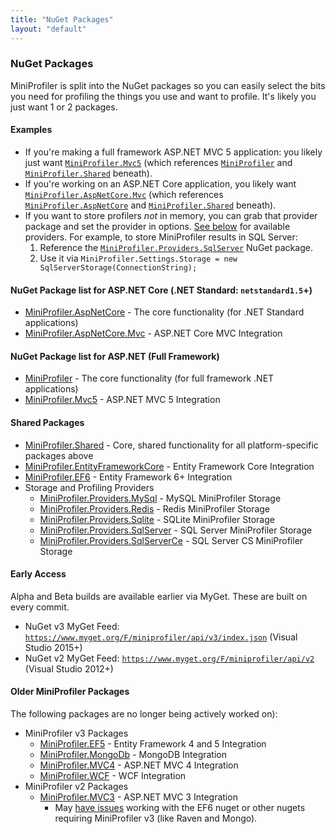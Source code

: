 ```yaml
---
title: "NuGet Packages"
layout: "default"
---
```

### NuGet Packages
MiniProfiler is split into the NuGet packages so you can easily select the bits you need for profiling the things you use and want to profile. It's likely you just want 1 or 2 packages.

#### Examples
* If you're making a full framework ASP.NET MVC 5 application: you likely just want [`MiniProfiler.Mvc5`](https://www.nuget.org/packages/MiniProfiler.Mvc5/) (which references [`MiniProfiler`](https://www.nuget.org/packages/MiniProfiler/) and [`MiniProfiler.Shared`](https://www.nuget.org/packages/MiniProfiler.Shared/) beneath).
* If you're working on an ASP.NET Core application, you likely want [`MiniProfiler.AspNetCore.Mvc`](https://www.nuget.org/packages/MiniProfiler.AspNetCore.Mvc/) (which references [`MiniProfiler.AspNetCore`](https://www.nuget.org/packages/MiniProfiler.AspNetCore/) and [`MiniProfiler.Shared`](https://www.nuget.org/packages/MiniProfiler.Shared/) beneath).
* If you want to store profilers *not* in memory, you can grab that provider package and set the provider in options. [See below](#shared-packages) for available providers. For example, to store MiniProfiler results in SQL Server:
  1. Reference the [`MiniProfiler.Providers.SqlServer`](https://www.nuget.org/packages/MiniProfiler.Providers.SqlServer) NuGet package.
  2. Use it via `MiniProfiler.Settings.Storage = new SqlServerStorage(ConnectionString);`

#### NuGet Package list for ASP.NET Core (.NET Standard: `netstandard1.5`+)
* [MiniProfiler.AspNetCore](https://www.nuget.org/packages/MiniProfiler.AspNetCore/) - The core functionality (for .NET Standard applications)
* [MiniProfiler.AspNetCore.Mvc](https://www.nuget.org/packages/MiniProfiler.AspNetCore.Mvc/) - ASP.NET Core MVC Integration 

#### NuGet Package list for ASP.NET (Full Framework)
* [MiniProfiler](https://www.nuget.org/packages/MiniProfiler/) - The core functionality (for full framework .NET applications)
* [MiniProfiler.Mvc5](https://www.nuget.org/packages/MiniProfiler.Mvc5/) - ASP.NET MVC 5 Integration 


#### Shared Packages
* [MiniProfiler.Shared](https://www.nuget.org/packages/MiniProfiler.Shared/) - Core, shared functionality for all platform-specific packages above
* [MiniProfiler.EntityFrameworkCore](https://www.nuget.org/packages/MiniProfiler.EntityFrameworkCore) - Entity Framework Core Integration
* [MiniProfiler.EF6](https://www.nuget.org/packages/MiniProfiler.EF6/) - Entity Framework 6+ Integration
*  Storage and Profiling Providers
   * [MiniProfiler.Providers.MySql](https://www.nuget.org/packages/MiniProfiler.Providers.MySql/) - MySQL MiniProfiler Storage
   * [MiniProfiler.Providers.Redis](https://www.nuget.org/packages/MiniProfiler.Providers.Redis/) - Redis MiniProfiler Storage
   * [MiniProfiler.Providers.Sqlite](https://www.nuget.org/packages/MiniProfiler.Providers.Sqlite/) - SQLite MiniProfiler Storage
   * [MiniProfiler.Providers.SqlServer](https://www.nuget.org/packages/MiniProfiler.Providers.SqlServer/) - SQL Server MiniProfiler Storage
   * [MiniProfiler.Providers.SqlServerCe](https://www.nuget.org/packages/MiniProfiler.Providers.SqlServerCe/) - SQL Server CS MiniProfiler Storage

#### Early Access
Alpha and Beta builds are available earlier via MyGet. These are built on every commit.

* NuGet v3 MyGet Feed: [`https://www.myget.org/F/miniprofiler/api/v3/index.json`](https://www.myget.org/F/miniprofiler/api/v3/index.json) (Visual Studio 2015+)
* NuGet v2 MyGet Feed: [`https://www.myget.org/F/miniprofiler/api/v2`](https://www.myget.org/F/miniprofiler/api/v2) (Visual Studio 2012+)

#### Older MiniProfiler Packages
The following packages are no longer being actively worked on):

* MiniProfiler v3 Packages
   * [MiniProfiler.EF5](https://www.nuget.org/packages/MiniProfiler.EF5/) - Entity Framework 4 and 5 Integration
   * [MiniProfiler.MongoDb](https://www.nuget.org/packages/MiniProfiler.MongoDb/) - MongoDB Integration
   * [MiniProfiler.MVC4](https://www.nuget.org/packages/MiniProfiler.Mvc4/) - ASP.NET MVC 4 Integration
   * [MiniProfiler.WCF](https://www.nuget.org/packages/MiniProfiler.WCF/) - WCF Integration
* MiniProfiler v2 Packages
   * [MiniProfiler.MVC3](https://www.nuget.org/packages/MiniProfiler.MVC3/) - ASP.NET MVC 3 Integration
     * May [have issues](https://github.com/MiniProfiler/dotnet/issues/81) working with the EF6 nuget or other nugets requiring MiniProfiler v3 (like Raven and Mongo).